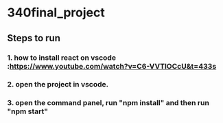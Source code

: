 # 340final_project
## Steps to run

### 1. how to install react on vscode :https://www.youtube.com/watch?v=C6-VVTlOCcU&t=433s
### 2. open the project in vscode.
### 3. open the command panel, run "npm install" and then run "npm start"
